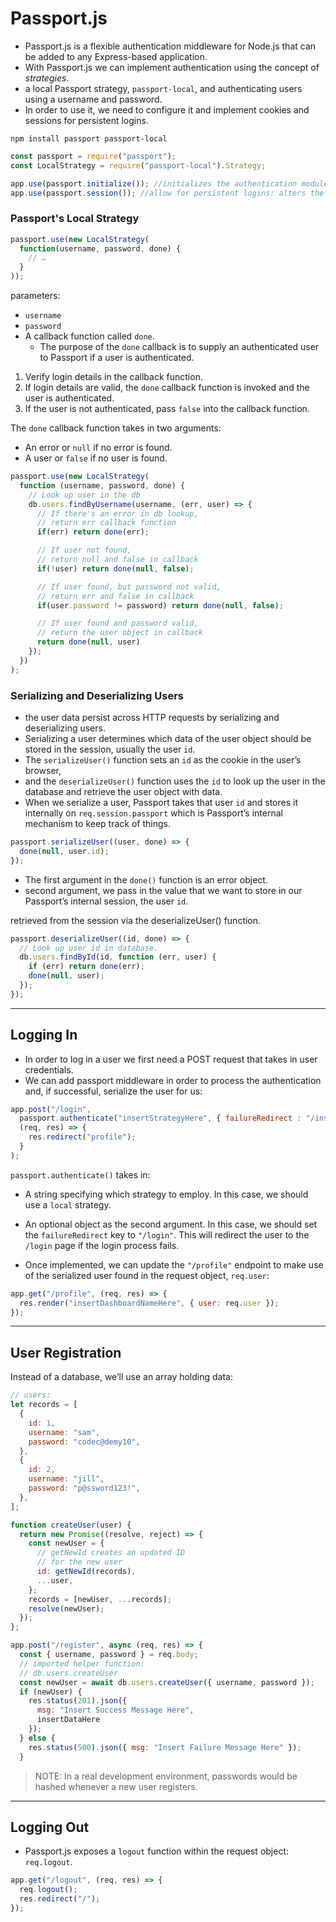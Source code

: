 # Passport.js
- Passport.js is a flexible authentication middleware for Node.js that can be added to any Express-based application.
- With Passport.js we can implement authentication using the concept of *strategies*.
- a local Passport strategy, `passport-local`, and authenticating users using a username and password.
- In order to use it, we need to configure it and implement cookies and sessions for persistent logins.

```
npm install passport passport-local
```
```js
const passport = require("passport");
const LocalStrategy = require("passport-local").Strategy;

app.use(passport.initialize()); //initializes the authentication module
app.use(passport.session()); //allow for persistent logins: alters the request object and is able to attach a ‘user’ value that can be retrieved from the session id.
```

### Passport's Local Strategy
```js
passport.use(new LocalStrategy(
  function(username, password, done) {
    // …
  }
));
```
parameters:
- `username`
- `password`
- A callback function called `done`.
  - The purpose of the `done` callback is to supply an authenticated user to Passport if a user is authenticated.

1. Verify login details in the callback function.
2. If login details are valid, the `done` callback function is invoked and the user is authenticated.
3. If the user is not authenticated, pass `false` into the callback function.

The `done` callback function takes in two arguments:
- An error or `null` if no error is found.
- A user or `false` if no user is found.

```js
passport.use(new LocalStrategy(
  function (username, password, done) {
    // Look up user in the db
    db.users.findByUsername(username, (err, user) => {
      // If there's an error in db lookup, 
      // return err callback function
      if(err) return done(err);

      // If user not found, 
      // return null and false in callback
      if(!user) return done(null, false);

      // If user found, but password not valid, 
      // return err and false in callback
      if(user.password != password) return done(null, false);

      // If user found and password valid, 
      // return the user object in callback
      return done(null, user)
    });
  })
);
```

### Serializing and Deserializing Users
- the user data persist across HTTP requests by serializing and deserializing users.
- Serializing a user determines which data of the user object should be stored in the session, usually the user `id`.
- The `serializeUser()` function sets an `id` as the cookie in the user’s browser,
- and the `deserializeUser()` function uses the `id` to look up the user in the database and retrieve the user object with data.
- When we serialize a user, Passport takes that user `id` and stores it internally on `req.session.passport` which is Passport’s internal mechanism to keep track of things.
```js
passport.serializeUser((user, done) => {
  done(null, user.id);
});
```
- The first argument in the `done()` function is an error object.
- second argument, we pass in the value that we want to store in our Passport’s internal session, the user `id`.

retrieved from the session via the deserializeUser() function. 
```js
passport.deserializeUser((id, done) => {
  // Look up user id in database. 
  db.users.findById(id, function (err, user) {
    if (err) return done(err); 
    done(null, user);
  });
});
```

---
## Logging In
- In order to log in a user we first need a POST request that takes in user credentials.
- We can add passport middleware in order to process the authentication and, if successful, serialize the user for us:
```js
app.post("/login",
  passport.authenticate("insertStrategyHere", { failureRedirect : "/insertPathHere"}),
  (req, res) => {
    res.redirect("profile");
  }
);
```
`passport.authenticate()` takes in:
- A string specifying which strategy to employ. In this case, we should use a `local` strategy.
- An optional object as the second argument. In this case, we should set the `failureRedirect` key to `"/login"`. This will redirect the user to the `/login` page if the login process fails.

- Once implemented, we can update the `"/profile"` endpoint to make use of the serialized user found in the request object, `req.user`:
```js
app.get("/profile", (req, res) => {
  res.render("insertDashboardNameHere", { user: req.user });
}); 
```

---
## User Registration
Instead of a database, we’ll use an array holding data:
```js
// users:
let records = [
  {
    id: 1,
    username: "sam",
    password: "codec@demy10",
  },
  {
    id: 2,
    username: "jill",
    password: "p@ssword123!",
  },
];
```

```js
function createUser(user) {
  return new Promise((resolve, reject) => {
    const newUser = {
      // getNewId creates an updated ID 
      // for the new user
      id: getNewId(records),
      ...user,
    };
    records = [newUser, ...records];
    resolve(newUser);
  });
};
```

```js
app.post("/register", async (req, res) => {
  const { username, password } = req.body;
  // imported helper function: 
  // db.users.createUser
  const newUser = await db.users.createUser({ username, password });
  if (newUser) {
    res.status(201).json({
      msg: "Insert Success Message Here",
      insertDataHere
    });
  } else {
    res.status(500).json({ msg: "Insert Failure Message Here" });
  }
```
> NOTE: In a real development environment, passwords would be hashed whenever a new user registers.

---
## Logging Out
- Passport.js exposes a `logout` function within the request object: `req.logout`.
```js
app.get("/logout", (req, res) => {
  req.logout();
  res.redirect("/");
});
```
